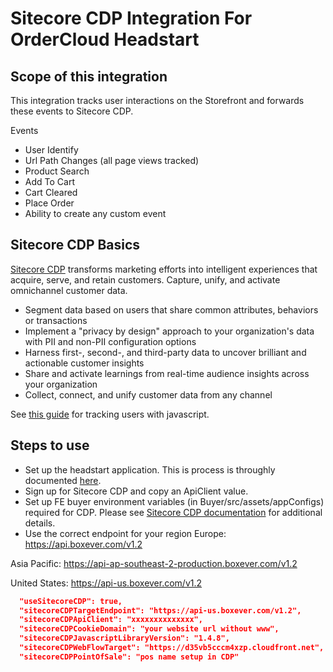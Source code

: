 # Sitecore CDP Integration For OrderCloud Headstart

## Scope of this integration
This integration tracks user interactions on the Storefront and forwards these events to Sitecore CDP. 

Events 
- User Identify 
- Url Path Changes (all page views tracked)
- Product Search
- Add To Cart
- Cart Cleared
- Place Order
- Ability to create any custom event

## Sitecore CDP Basics 
[Sitecore CDP](https://www.sitecore.com/products/customer-data-platform) transforms marketing efforts into intelligent experiences that acquire, serve, and retain customers. Capture, unify, and activate omnichannel customer data.

- Segment data based on users that share common attributes, behaviors or transactions
- Implement a "privacy by design" approach to your organization's data with PII and non-PII configuration options
- Harness first-, second-, and third-party data to uncover brilliant and actionable customer insights
- Share and activate learnings from real-time audience insights across your organization 
- Collect, connect, and unify customer data from any channel

See [this guide](https://doc.sitecore.com/cdp/en/developers/sitecore-customer-data-platform--data-model-2-0/javascript-tagging-examples-for-web-pages.html) for tracking users with javascript. 

## Steps to use
- Set up the headstart application. This is process is throughly documented [here](https://github.com/ordercloud-api/headstart#initial-setup).
- Sign up for Sitecore CDP and copy an ApiClient value.  
- Set up FE buyer environment variables (in Buyer/src/assets/appConfigs) required for CDP. Please see [Sitecore CDP documentation](https://doc.sitecore.com/cdp/en/developers/sitecore-customer-data-platform--data-model-2-1/javascript-tagging-examples-for-webpages.html) for additional details.
- Use the correct endpoint for your region 
Europe: https://api.boxever.com/v1.2

Asia Pacific: https://api-ap-southeast-2-production.boxever.com/v1.2

United States: https://api-us.boxever.com/v1.2
```json
  "useSitecoreCDP": true,
  "sitecoreCDPTargetEndpoint": "https://api-us.boxever.com/v1.2",
  "sitecoreCDPApiClient": "xxxxxxxxxxxxxx",
  "sitecoreCDPCookieDomain": "your website url without www",
  "sitecoreCDPJavascriptLibraryVersion": "1.4.8",
  "sitecoreCDPWebFlowTarget": "https://d35vb5cccm4xzp.cloudfront.net", //the value will remain the same unless advised otherwise by the product team 
  "sitecoreCDPPointOfSale": "pos name setup in CDP"
```

